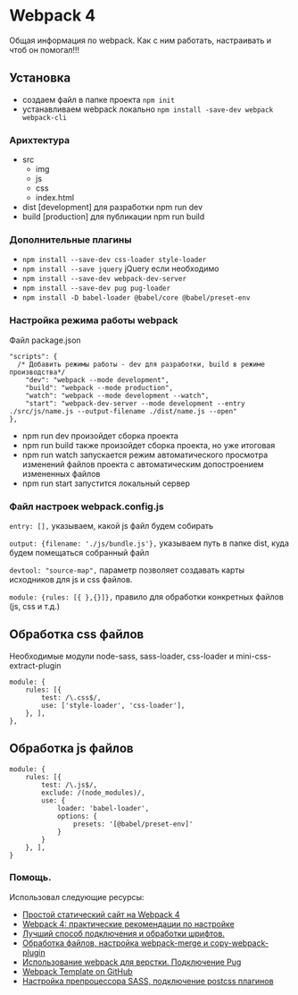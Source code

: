 # Webpack 4
 Общая информация по webpack. Как с ним работать, настраивать и чтоб он помогал!!!

## Установка
* создаем файл в папке проекта `npm init`
* устанавливаем webpack локально `npm install -save-dev webpack webpack-cli`

### Арихтектура
* src
  - img
  - js
  - сss
  - index.html
* dist [development] для разработки npm run dev
* build [production] для публикации npm run build
### Дополнительные плагины
* `npm install --save-dev css-loader style-loader`
* `npm install --save jquery` jQuery если необходимо
* `npm install --save-dev webpack-dev-server`
* `npm install --save-dev pug pug-loader`
* `npm install -D babel-loader @babel/core @babel/preset-env`

### Настройка режима работы webpack
Файл package.json
```
"scripts": {
  /* Добавить режимы работы - dev для разработки, build в режиме производства*/
    "dev": "webpack --mode development",
    "build": "webpack --mode production",
    "watch": "webpack --mode development --watch",
    "start": "webpack-dev-server --mode development --entry ./src/js/name.js --output-filename ./dist/name.js --open"
},
```
* npm run dev произойдет сборка проекта
* npm run build также произойдет сборка проекта, но уже итоговая
* npm run watch запускается режим автоматического просмотра изменений файлов проекта с автоматическим допостроением измененных файлов
* npm run start запустится локальный сервер

### Файл настроек webpack.config.js

`entry: [],` указываем, какой js файл будем собирать

`output: {filename: './js/bundle.js'},` указываем путь в папке dist, куда будем помещаться собранный файл

`devtool: "source-map",` параметр позволяет создавать карты исходников для js и css файлов.

`module: {rules: [{ },{}]},` правило для обработки конкретных файлов (js, css и т.д.)

## Обработка css файлов
Необходимые модули node-sass, sass-loader, css-loader и mini-css-extract-plugin
```
module: {
    rules: [{
        test: /\.css$/,
        use: ['style-loader', 'css-loader'],
    }, ],
},
```
## Обработка js файлов
```
module: {
    rules: [{
        test: /\.js$/,
        exclude: /(node_modules)/,
        use: {
            loader: 'babel-loader',
            options: {
                presets: '[@babel/preset-env]'
            }
        }
    }, ],
}
```

### Помощь.

Использовал следующие ресурсы:
* [Простой статический сайт на Webpack 4](https://habr.com/ru/post/350886/)
* [Webpack 4: практические рекомендации по настройке](https://tproger.ru/translations/configure-webpack4/)
* [Лучший способ подключения и обработки шрифтов.](https://tocode.ru/curses/nastroika-webpack4/podkluchenie-shriftov)
* [Обработка файлов, настройка webpack-merge и copy-webpack-plugin](https://tocode.ru/curses/nastroika-webpack4/obrabotka-failov-nastroika-merge)
* [Использование webpack для верстки. Подключение Pug](https://tocode.ru/curses/nastroika-webpack4/webpack-dlya-verstki-pug)
* [Webpack Template on GitHub](https://github.com/vedees/webpack-template-pug)
* [Настройка препроцессора SASS, подключение postcss плагинов](https://tocode.ru/curses/nastroika-webpack4/preprocessor-sass-postcss)
